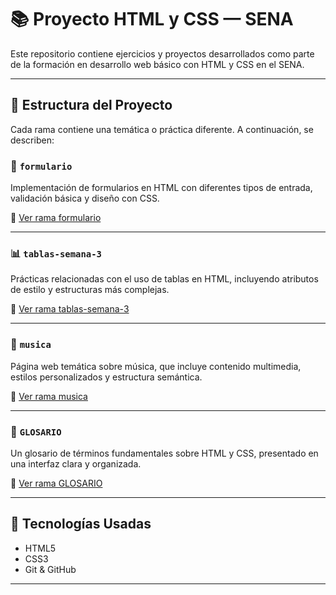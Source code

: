 # 📚 Proyecto HTML y CSS — SENA

Este repositorio contiene ejercicios y proyectos desarrollados como parte de la formación en desarrollo web básico con HTML y CSS en el SENA.

---

## 📁 Estructura del Proyecto

Cada rama contiene una temática o práctica diferente. A continuación, se describen:

### 🌱 `formulario`
Implementación de formularios en HTML con diferentes tipos de entrada, validación básica y diseño con CSS.

🔗 [Ver rama formulario](https://github.com/CarolDayana/sena_html_y_css/tree/formulario)

---

### 📊 `tablas-semana-3`
Prácticas relacionadas con el uso de tablas en HTML, incluyendo atributos de estilo y estructuras más complejas.

🔗 [Ver rama tablas-semana-3](https://github.com/CarolDayana/sena_html_y_css/tree/tablas-semana-3)

---

### 🎵 `musica`
Página web temática sobre música, que incluye contenido multimedia, estilos personalizados y estructura semántica.

🔗 [Ver rama musica](https://github.com/CarolDayana/sena_html_y_css/tree/musica)

---

### 📘 `GLOSARIO`
Un glosario de términos fundamentales sobre HTML y CSS, presentado en una interfaz clara y organizada.

🔗 [Ver rama GLOSARIO](https://github.com/CarolDayana/sena_html_y_css/tree/GLOSARIO)

---

## 📌 Tecnologías Usadas

- HTML5
- CSS3
- Git & GitHub

---


